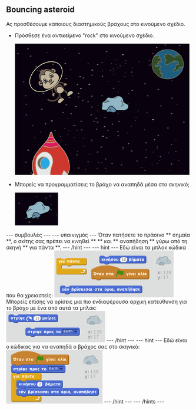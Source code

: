 ## Bouncing asteroid

Ας προσθέσουμε κάποιους διαστημικούς βράχους στο κινούμενο σχέδιο.

+ Πρόσθεσε ένα αντικείμενο "rock" στο κινούμενο σχέδιο.
    
    ![Προσθέτοντας ένα αντικείμενο βράχου](images/space-rock-sprite.png)

+ Μπορείς να προγραμματίσεις το βράχο να αναπηδά μέσα στο σκηνικό;
    
    ![Δοκιμάζοντας ένα βράχο που αναπηδά](images/space-bounce-test.png)

\--- συμβουλές \--- \--- υπαινιγμός \--- Όταν πατήσετε το πράσινο ** σημαία **, ο σκίτης σας πρέπει να κινηθεί ** ** και ** αναπήδηση ** γύρω από τη σκηνή ** για πάντα **. \--- /hint \--- \--- hint \--- Εδώ είναι τα μπλοκ κώδικα που θα χρειαστείς: ![Blocks for a bouncing rock](images/space-bounce-blocks.png) Μπορείς επίσης να ορίσεις μια πιο ενδιαφέρουσα αρχική κατεύθυνση για το βράχο με ένα από αυτά τα μπλοκ: ![Setting the rock's initial position](images/space-initial-position.png) \--- /hint \--- \--- hint \--- Εδώ είναι ο κώδικας για να αναπηδά ο βράχος σας στο σκηνικό: ![Code for a bouncing rock](images/space-bounce-code.png) \--- /hint \--- \--- /hints \---